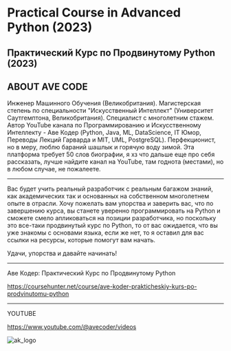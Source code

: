 # Practical Course in Advanced Python (2023)
## Практический Курс по Продвинутому Python (2023)

## ABOUT AVE CODE

Инженер Машинного Обучения (Великобритания). Магистерская степень по специальности "Искусственный Интеллект" (Университет Саутгемптона, Великобритания). Специалист с многолетним стажем. Автор YouTube канала по Программированию и Искусственному Интеллекту - Аве Кодер (Python, Java, ML, DataScience, IT Юмор, Переводы Лекций Гарварда и MIT, UML, PostgreSQL). Перфекционист, но в меру, люблю бараний шашлык и горячую воду зимой. Эта платформа требует 50 слов биографии, я хз что дальше еще про себя рассказать, лучше найдите канал на YouTube, там годнота (местами), но в любом случае, не пожалеете.

---

Вас будет учить реальный разработчик с реальным багажом знаний, как академических так и основанных на собственном многолетнем опыте в отрасли.
Хочу пожелать вам упорства и заверить вас, что по завершению курса, вы станете уверенно программировать на Python и сможете смело апликоваться на позиции разработчика, но поскольку это все-таки продвинутый курс по Python, то от вас ожидается, что вы уже знакомы с основами языка, если же нет, то я оставил для вас ссылки на ресурсы, которые помогут вам начать.

Удачи, упорства и давайте начинать!


---
Аве Кодер: Практический Курс по Продвинутому Python

https://coursehunter.net/course/ave-koder-prakticheskiy-kurs-po-prodvinutomu-python

---

YOUTUBE

https://www.youtube.com/@avecoder/videos



![ak_logo](https://github.com/user-attachments/assets/d019ad56-9991-4c01-9e47-b587eb1fc897)
